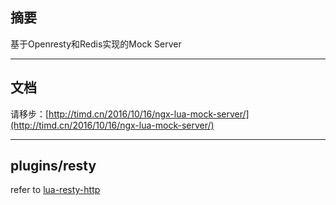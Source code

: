 ## 摘要
基于Openresty和Redis实现的Mock Server

---

## 文档
请移步：[http://timd.cn/2016/10/16/ngx-lua-mock-server/](http://timd.cn/2016/10/16/ngx-lua-mock-server/)

---

## plugins/resty

refer to [lua-resty-http](https://github.com/pintsized/lua-resty-http)
